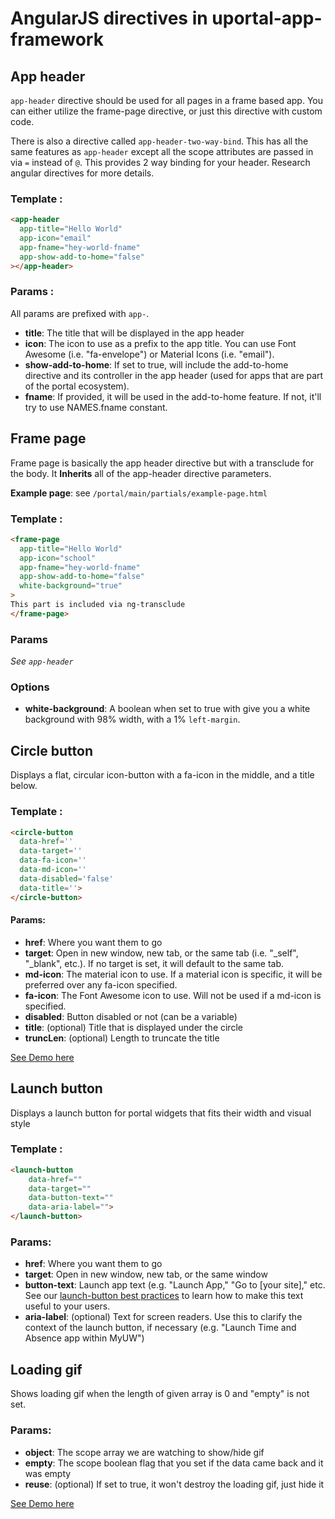 # AngularJS directives in uportal-app-framework

## App header

`app-header` directive should be used for all pages in a frame based app. You can either utilize the frame-page directive, or just this directive with custom code.

There is also a directive called `app-header-two-way-bind`. This has all the same features as `app-header` except all the scope attributes are passed in via `=` instead of `@`. This provides 2 way binding for your header. Research angular directives for more details.

### Template :

```html
<app-header
  app-title="Hello World"
  app-icon="email"
  app-fname="hey-world-fname"
  app-show-add-to-home="false"
></app-header>
```

### Params :

All params are prefixed with `app-`.

* **title**: The title that will be displayed in the app header
* **icon**: The icon to use as a prefix to the app title. You can use Font Awesome (i.e. "fa-envelope") or Material Icons (i.e. "email").
* **show-add-to-home**: If set to true, will include the add-to-home directive and its controller in the app header (used for apps that are part of the portal ecosystem).
* **fname**: If provided, it will be used in the add-to-home feature. If not, it'll try to use NAMES.fname constant.

## Frame page

Frame page is basically the app header directive but with a transclude for the body. It **Inherits** all of the app-header directive parameters.

**Example page**: see `/portal/main/partials/example-page.html`

### Template :

```html
<frame-page
  app-title="Hello World"
  app-icon="school"
  app-fname="hey-world-fname"
  app-show-add-to-home="false"
  white-background="true"
>
This part is included via ng-transclude
</frame-page>
```

### Params

_See `app-header`_

### Options

* **white-background**: A boolean when set to true with give you a white background with 98% width, with a 1% `left-margin`.

## Circle button

Displays a flat, circular icon-button with a fa-icon in the middle, and a title below.

### Template :

```html
<circle-button
  data-href=''
  data-target=''
  data-fa-icon=''
  data-md-icon=''
  data-disabled='false'
  data-title=''>
</circle-button>
```

#### Params:

* **href**: Where you want them to go
* **target**: Open in new window, new tab, or the same tab (i.e. "\_self", "\_blank", etc.). If no target is set, it will default to the same tab.
* **md-icon**: The material icon to use. If a material icon is specific, it will be preferred over any fa-icon specified.
* **fa-icon**: The Font Awesome icon to use. Will not be used if a md-icon is specified.
* **disabled**: Button disabled or not (can be a variable)
* **title**: (optional) Title that is displayed under the circle
* **truncLen**: (optional) Length to truncate the title

<a href='#/demo' class='docs-button'>See Demo here</a>

## Launch button

Displays a launch button for portal widgets that fits their width and visual style

### Template :

```html
<launch-button
	data-href=""
	data-target=""
	data-button-text=""
	data-aria-label="">
</launch-button>
```

### Params:

* **href**: Where you want them to go
* **target**: Open in new window, new tab, or the same window
* **button-text**: Launch app text (e.g. "Launch App," "Go to \[your site]," etc. See our
[launch-button best practices](http://uw-madison-doit.github.io/angularjs-portal/latest/#/md/widget-launch-button) to
learn how to make this text useful to your users.
* **aria-label**: (optional) Text for screen readers. Use this to clarify the context of the launch button, if necessary (e.g. "Launch Time and Absence app within MyUW")

## Loading gif

Shows loading gif when the length of given array is 0 and "empty" is not set.

### Params:

+ **object**: The scope array we are watching to show/hide gif
+ **empty**: The scope boolean flag that you set if the data came back and it was empty
+ **reuse**: (optional) If set to true, it won't destroy the loading gif, just hide it

<a href='#/demo' class='docs-button'>See Demo here</a>
